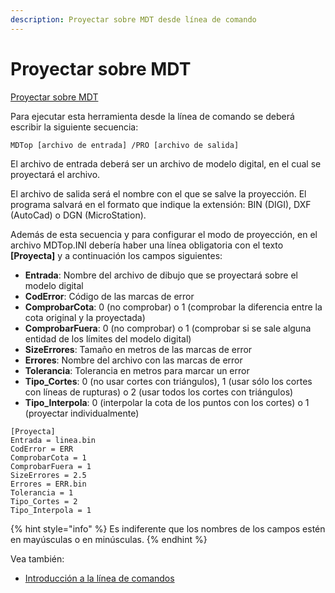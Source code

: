 ```yaml
---
description: Proyectar sobre MDT desde línea de comando
---
```


# Proyectar sobre MDT

[Proyectar sobre MDT](../como.../como-proyeccion-sobre-mdt.md)

Para ejecutar esta herramienta desde la línea de comando se deberá escribir la siguiente secuencia:

```text
MDTop [archivo de entrada] /PRO [archivo de salida]
```

El archivo de entrada deberá ser un archivo de modelo digital, en el cual se proyectará el archivo.

El archivo de salida será el nombre con el que se salve la proyección. El programa salvará en el formato que indique la extensión: BIN \(DIGI\), DXF \(AutoCad\) o DGN \(MicroStation\).

Además de esta secuencia y para configurar el modo de proyección, en el archivo MDTop.INI debería haber una línea obligatoria con el texto **\[Proyecta\]** y a continuación los campos siguientes:

* **Entrada**: Nombre del archivo de dibujo que se proyectará sobre el modelo digital
* **CodError**: Código de las marcas de error
* **ComprobarCota**: 0 \(no comprobar\) o 1 \(comprobar la diferencia entre la cota original y la proyectada\)
* **ComprobarFuera**: 0 \(no comprobar\) o 1 \(comprobar si se sale alguna entidad de los límites del modelo digital\)
* **SizeErrores**: Tamaño en metros de las marcas de error
* **Errores**: Nombre del archivo con las marcas de error
* **Tolerancia**: Tolerancia en metros para marcar un error
* **Tipo\_Cortes**: 0 \(no usar cortes con triángulos\), 1 \(usar sólo los cortes con líneas de rupturas\) o 2 \(usar todos los cortes con triángulos\)
* **Tipo\_Interpola**: 0 \(interpolar la cota de los puntos con los cortes\) o 1 \(proyectar individualmente\)

```text
[Proyecta]
Entrada = linea.bin
CodError = ERR
ComprobarCota = 1
ComprobarFuera = 1
SizeErrores = 2.5
Errores = ERR.bin
Tolerancia = 1
Tipo_Cortes = 2
Tipo_Interpola = 1
```

{% hint style="info" %}
Es indiferente que los nombres de los campos estén en mayúsculas o en minúsculas.
{% endhint %}

Vea también:

* [Introducción a la línea de comandos](./)

